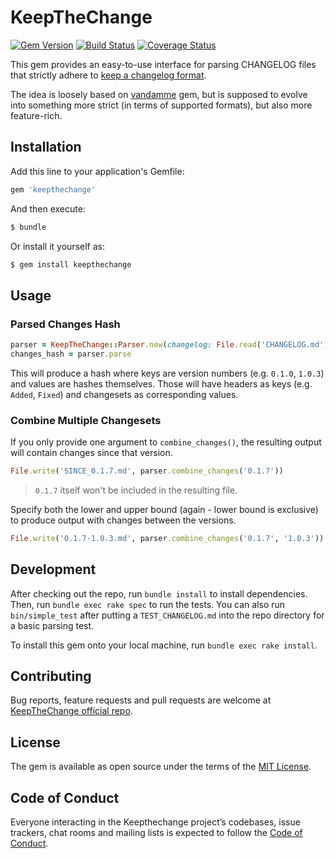 # KeepTheChange

[![Gem Version](https://badge.fury.io/rb/keepthechange.svg)](https://badge.fury.io/rb/keepthechange)
[![Build Status](https://travis-ci.org/pegasd/keepthechange.svg?branch=master)](https://travis-ci.org/pegasd/keepthechange)
[![Coverage Status](https://coveralls.io/repos/github/pegasd/keepthechange/badge.svg)](https://coveralls.io/github/pegasd/keepthechange)

This gem provides an easy-to-use interface for parsing CHANGELOG files that strictly adhere to
[keep a changelog format](http://keepachangelog.com/).

The idea is loosely based on [vandamme](https://github.com/tech-angels/vandamme) gem, but is supposed to evolve
into something more strict (in terms of supported formats), but also more feature-rich.

## Installation

Add this line to your application's Gemfile:

```ruby
gem 'keepthechange'
```

And then execute:

```bash
$ bundle
```

Or install it yourself as:

```bash
$ gem install keepthechange
```

## Usage

### Parsed Changes Hash

```ruby
parser = KeepTheChange::Parser.new(changelog: File.read('CHANGELOG.md'))
changes_hash = parser.parse
```

This will produce a hash where keys are version numbers (e.g. `0.1.0`, `1.0.3`) and values are hashes themselves.
Those will have headers as keys (e.g. `Added`, `Fixed`) and changesets as corresponding values.

### Combine Multiple Changesets

If you only provide one argument to `combine_changes()`, the resulting output will contain changes since that
version.

```ruby
File.write('SINCE_0.1.7.md', parser.combine_changes('0.1.7'))
```

> `0.1.7` itself won't be included in the resulting file.

Specify both the lower and upper bound (again - lower bound is exclusive) to produce output with changes between the versions.

```ruby
File.write('0.1.7-1.0.3.md', parser.combine_changes('0.1.7', '1.0.3'))
```

## Development

After checking out the repo, run `bundle install` to install dependencies. Then, run `bundle exec rake spec` to run the tests. You can also 
run `bin/simple_test` after putting a `TEST_CHANGELOG.md` into the repo directory for a basic parsing test.

To install this gem onto your local machine, run `bundle exec rake install`.

## Contributing

Bug reports, feature requests and pull requests are welcome at [KeepTheChange official repo](https://github.com/pegasd/keepthechange).

## License

The gem is available as open source under the terms of the [MIT License](http://opensource.org/licenses/MIT).

## Code of Conduct

Everyone interacting in the Keepthechange project’s codebases, issue trackers, chat rooms and mailing lists is expected to follow the 
[Code of Conduct](https://github.com/pegasd/keepthechange/blob/master/CODE_OF_CONDUCT.md).
